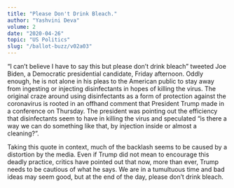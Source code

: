 ```yaml
---
title: "Please Don't Drink Bleach."
author: "Yashvini Deva"
volume: 2
date: "2020-04-26"
topic: "US Politics"
slug: "/ballot-buzz/v02a03"
---
```


“I can’t believe I have to say this but please don’t drink bleach” tweeted Joe Biden, a Democratic presidential candidate, Friday afternoon. Oddly enough, he is not alone in his pleas to the American public to stay away from ingesting or injecting disinfectants in hopes of killing the virus. The original craze around using disinfectants as a form of protection against the coronavirus is rooted in an offhand comment that President Trump made in a conference on Thursday. The president was pointing out the efficiency that disinfectants seem to have in killing the virus and speculated “is there a way we can do something like that, by injection inside or almost a cleaning?”. 

Taking this quote in context, much of the backlash seems to be caused by a distortion by the media. Even if Trump did not mean to encourage this deadly practice, critics have pointed out that now, more than ever, Trump needs to be cautious of what he says. We are in a tumultuous time and bad ideas may seem good, but at the end of the day, please don’t drink bleach.